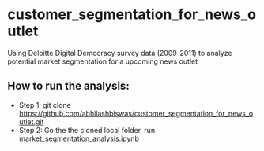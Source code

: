 # customer_segmentation_for_news_outlet
Using Deloitte Digital Democracy survey data (2009-2011) to analyze potential market segmentation for a upcoming news outlet

## How to run the analysis:

- Step 1: git clone https://github.com/abhilashbiswas/customer_segmentation_for_news_outlet.git
- Step 2: Go the the cloned local folder, run market_segmentation_analysis.ipynb
